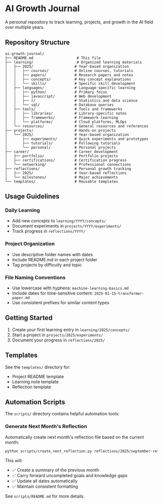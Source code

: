 # AI Growth Journal

A personal repository to track learning, projects, and growth in the AI field over multiple years.

## Repository Structure

```
ai-growth-journal/
├── README.md                    # This file
├── learning/                    # Organized learning materials
│   ├── 2025/                   # Year-based organization
│   │   ├── courses/            # Online courses, tutorials
│   │   ├── papers/             # Research papers and notes
│   │   ├── concepts/           # Key concept explanations
│   │   └── skills/             # Specific skill development
│   ├── languages/              # Language-specific learning
│   │   ├── python/             # Primary focus
│   │   ├── javascript/         # Web development
│   │   ├── r/                  # Statistics and data science
│   │   └── sql/                # Database queries
│   ├── tools/                  # Tools and frameworks
│   │   ├── libraries/          # Library-specific notes
│   │   ├── frameworks/         # Framework learning
│   │   └── platforms/          # Cloud platforms, MLOps
│   └── resources/              # General resources and references
├── projects/                   # Hands-on projects
│   └── 2025/                   # Year-based organization
│       ├── experiments/        # Quick experiments and prototypes
│       ├── tutorials/          # Following tutorials
│       └── personal/           # Personal projects
├── career/                     # Career development
│   ├── portfolio/              # Portfolio projects
│   ├── certifications/         # Certification progress
│   └── networking/             # Professional connections
├── reflections/                # Personal growth tracking
│   ├── 2025/                   # Year-based reflections
│   └── milestones/             # Major achievements
└── templates/                  # Reusable templates
```

## Usage Guidelines

### Daily Learning
- Add new concepts to `learning/YYYY/concepts/`
- Document experiments in `projects/YYYY/experiments/`
- Track progress in `reflections/YYYY/`

### Project Organization
- Use descriptive folder names with dates
- Include README.md in each project folder
- Tag projects by difficulty and topic

### File Naming Conventions
- Use lowercase with hyphens: `machine-learning-basics.md`
- Include dates for time-sensitive content: `2025-01-15-transformer-paper.md`
- Use consistent prefixes for similar content types

## Getting Started

1. Create your first learning entry in `learning/2025/concepts/`
2. Start a project in `projects/2025/experiments/`
3. Document your progress in `reflections/2025/`

## Templates

See the `templates/` directory for:
- Project README template
- Learning note template
- Reflection template

## Automation Scripts

The `scripts/` directory contains helpful automation tools:

### Generate Next Month's Reflection
Automatically create next month's reflection file based on the current month:

```bash
python scripts/create_next_reflection.py reflections/2025/september-reflection.md
```

This will:
- ✅ Create a summary of the previous month
- ✅ Carry forward uncompleted goals and knowledge gaps
- ✅ Update all dates automatically
- ✅ Maintain consistent formatting

See `scripts/README.md` for more details.
